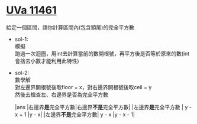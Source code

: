 # [UVa 11461](https://vjudge.net/problem/UVA-11461)  

給定一個區間，請你計算區間內(包含頭尾)的完全平方數  

* sol-1:  
  模擬  
  跑過一次迴圈，用int去計算當前的數開根號，再平方後是否等於原來的數(int會捨去小數才能利用此特性)  
 
* sol-2:  
  數學解  
  對左邊界開根號後取floor = x，對右邊界開根號後取ceil = y  
  然後去檢查左、右邊界是否為完全平方數  
  
  |ans                   |右邊界**是**完全平方數|右邊界**不是**完全平方數|
  |左邊界**是**完全平方數  | y - x + 1           |y - x|
  |左邊界**不是**完全平方數| y - x                |y - x - 1|
